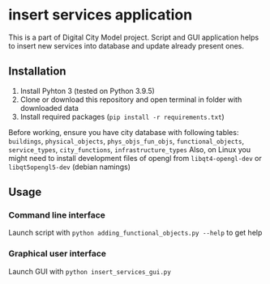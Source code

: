 # insert services application

This is a part of Digital City Model project. Script and GUI application helps to insert new services into database and update already present ones.  

## Installation

1. Install Pyhton 3 (tested on Python 3.9.5)
2. Clone or download this repository and open terminal in folder with downloaded data
3. Install required packages (`pip install -r requirements.txt`)

Before working, ensure you have city database with following tables: `buildings`, `physical_objects`, `phys_objs_fun_objs`,
    `functional_objects`, `service_types`, `city_functions`, `infrastructure_types`
Also, on Linux you might need to install development files of opengl from `libqt4-opengl-dev` or `libqt5opengl5-dev` (debian namings)

## Usage

### Command line interface

Launch script with `python adding_functional_objects.py --help` to get help

### Graphical user interface

Launch GUI with `python insert_services_gui.py`
